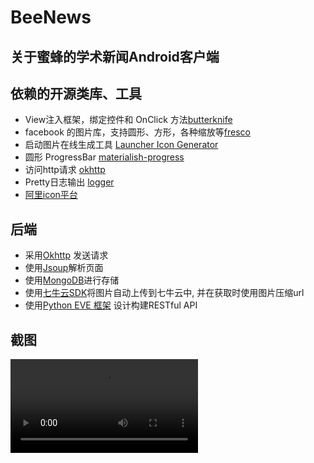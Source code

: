 # BeeNews

## 关于蜜蜂的学术新闻Android客户端

## 依赖的开源类库、工具

 - View注入框架，绑定控件和 OnClick 方法[butterknife](https://github.com/JakeWharton/butterknife)
 - facebook 的图片库，支持圆形、方形，各种缩放等[fresco](https://github.com/facebook/fresco)
 - 启动图片在线生成工具 [Launcher Icon Generator](https://romannurik.github.io/AndroidAssetStudio/icons-launcher.html)
 - 圆形 ProgressBar [materialish-progress](https://github.com/pnikosis/materialish-progress)
 - 访问http请求 [okhttp](https://github.com/square/okhttp)
 - Pretty日志输出 [logger](https://github.com/orhanobut/logger)
 - [阿里icon平台](http://www.iconfont.cn/)


## 后端
  - 采用[Okhttp](https://github.com/square/okhttp/) 发送请求
  - 使用[Jsoup](https://github.com/jhy/jsoup/)解析页面
  - 使用[MongoDB](https://github.com/mongodb/mongo-java-driver)进行存储
  - 使用[七牛云SDK](https://github.com/qiniu/java-sdk)将图片自动上传到七牛云中, 并在获取时使用图片压缩url
  - 使用[Python EVE 框架](https://github.com/nicolaiarocci/eve) 设计构建RESTful API

## 截图

![](http://img.peacesky.cn/beenews_record.mp4)